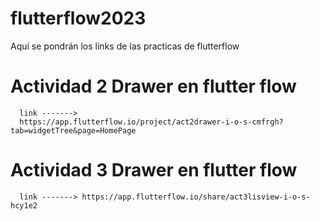 # flutterflow2023
Aquí se pondrán los links de las practicas de flutterflow

# Actividad 2 Drawer en flutter flow
      link -------> 
      https://app.flutterflow.io/project/act2drawer-i-o-s-cmfrgh?tab=widgetTree&page=HomePage

# Actividad 3 Drawer en flutter flow
      link -------> https://app.flutterflow.io/share/act3lisview-i-o-s-hcy1e2 
